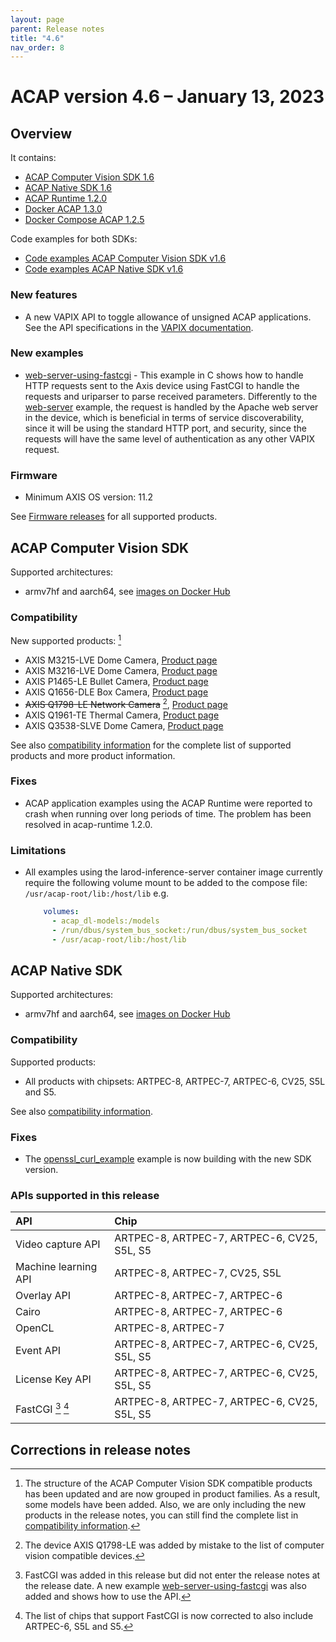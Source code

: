 ```yaml
---
layout: page
parent: Release notes
title: "4.6"
nav_order: 8
---
```


# ACAP version 4.6 – January 13, 2023

## Overview

It contains:

- [ACAP Computer Vision SDK 1.6](#acap-computer-vision-sdk)
- [ACAP Native SDK 1.6](#acap-native-sdk)
- [ACAP Runtime 1.2.0](https://hub.docker.com/r/axisecp/acap-runtime)
- [Docker ACAP 1.3.0](https://github.com/AxisCommunications/docker-acap)
- [Docker Compose ACAP 1.2.5](https://github.com/AxisCommunications/docker-compose-acap)

Code examples for both SDKs:

- [Code examples ACAP Computer Vision SDK v1.6](https://github.com/AxisCommunications/acap-computer-vision-sdk-examples)
- [Code examples ACAP Native SDK v1.6](https://github.com/AxisCommunications/acap-native-sdk-examples)

### New features

- A new VAPIX API to toggle allowance of unsigned ACAP applications. See the API specifications in the [VAPIX documentation](https://www.axis.com/vapix-library/subjects/t10102231/section/t10036126/display?section=t10036126-t10185050).

### New examples

- [web-server-using-fastcgi](https://github.com/AxisCommunications/acap-native-sdk-examples/tree/main/web-server-using-fastcgi) - This example in C shows how to handle HTTP requests sent to the Axis device using FastCGI to handle the requests and uriparser to parse received parameters. Differently to the [web-server](https://github.com/AxisCommunications/acap-native-sdk-examples/tree/main/web-server) example, the request is handled by the Apache web server in the device, which is beneficial in terms of service discoverability, since it will be using the standard HTTP port, and security, since the requests will have the same level of authentication as any other VAPIX request.

### Firmware

- Minimum AXIS OS version: 11.2

See [Firmware releases](https://www.axis.com/support/firmware) for all supported products.

## ACAP Computer Vision SDK

Supported architectures:

- armv7hf and aarch64, see [images on Docker Hub](https://hub.docker.com/r/axisecp/acap-computer-vision-sdk)

### Compatibility

New supported products: [^1]

- AXIS M3215-LVE Dome Camera, [Product page](https://www.axis.com/products/axis-m3215-lve)
- AXIS M3216-LVE Dome Camera, [Product page](https://www.axis.com/products/axis-m3216-lve)
- AXIS P1465-LE Bullet Camera, [Product page](https://www.axis.com/products/axis-p1465-le)
- AXIS Q1656-DLE Box Camera, [Product page](https://www.axis.com/products/axis-q1656-dle)
- ~~AXIS Q1798-LE Network Camera~~ [^2], [Product page](https://www.axis.com/products/axis-q1798-le)
- AXIS Q1961-TE Thermal Camera, [Product page](https://www.axis.com/products/axis-q1961-te)
- AXIS Q3538-SLVE Dome Camera, [Product page](https://www.axis.com/products/axis-q3538-slve)

See also [compatibility information](../axis-devices-and-compatibility) for the complete list of
supported products and more product information.

### Fixes

- ACAP application examples using the ACAP Runtime were reported to crash when running over long periods of time. The problem has been resolved in acap-runtime 1.2.0.

### Limitations

- All examples using the larod-inference-server container image currently require the following volume mount to be added to the compose file: `/usr/acap-root/lib:/host/lib` e.g.

  ```yaml
      volumes:
        - acap_dl-models:/models
        - /run/dbus/system_bus_socket:/run/dbus/system_bus_socket
        - /usr/acap-root/lib:/host/lib
   ```

## ACAP Native SDK

Supported architectures:

- armv7hf and aarch64, see [images on Docker Hub](https://hub.docker.com/r/axisecp/acap-native-sdk)

### Compatibility

Supported products:

- All products with chipsets: ARTPEC-8, ARTPEC-7, ARTPEC-6, CV25, S5L and S5.

See also [compatibility information](../axis-devices-and-compatibility).

### Fixes

- The [openssl_curl_example](https://github.com/AxisCommunications/acap-native-sdk-examples/tree/main/utility-libraries/openssl_curl_example) example is now building with the new SDK version.

### APIs supported in this release

API                  | Chip
:--                  | :--
Video capture API    | ARTPEC-8, ARTPEC-7, ARTPEC-6, CV25, S5L, S5
Machine learning API | ARTPEC-8, ARTPEC-7, CV25, S5L
Overlay API          | ARTPEC-8, ARTPEC-7, ARTPEC-6
Cairo                | ARTPEC-8, ARTPEC-7, ARTPEC-6
OpenCL               | ARTPEC-8, ARTPEC-7
Event API            | ARTPEC-8, ARTPEC-7, ARTPEC-6, CV25, S5L, S5
License Key API      | ARTPEC-8, ARTPEC-7, ARTPEC-6, CV25, S5L, S5
FastCGI [^3] [^4]    | ARTPEC-8, ARTPEC-7, ARTPEC-6, CV25, S5L, S5

## Corrections in release notes

[^1]: The structure of the ACAP Computer Vision SDK compatible products has been updated and are now grouped in product families. As a result, some models have been added. Also, we are only including the new products in the release notes, you can still find the complete list in [compatibility information](../axis-devices-and-compatibility).
[^2]: The device AXIS Q1798-LE was added by mistake to the list of computer vision compatible devices.
[^3]: FastCGI was added in this release but did not enter the release notes at the release date. A new example [web-server-using-fastcgi](https://github.com/AxisCommunications/acap-native-sdk-examples/tree/main/web-server-using-fastcgi) was also added and shows how to use the API.
[^4]: The list of chips that support FastCGI is now corrected to also include ARTPEC-6, S5L and S5.
